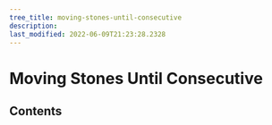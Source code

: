 ```yaml
---
tree_title: moving-stones-until-consecutive
description: 
last_modified: 2022-06-09T21:23:28.2328
---
```


# Moving Stones Until Consecutive

## Contents
